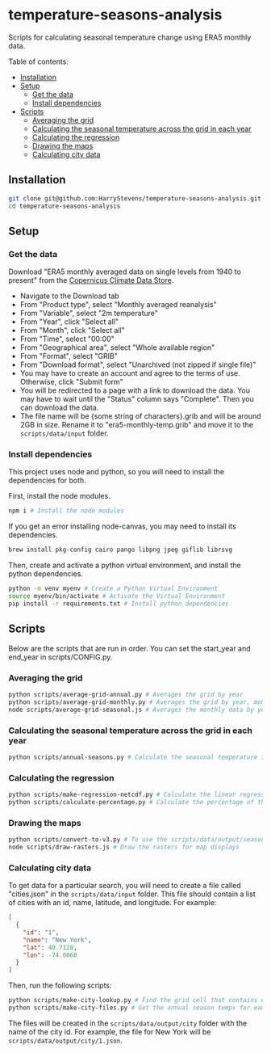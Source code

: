 # temperature-seasons-analysis

Scripts for calculating seasonal temperature change using ERA5 monthly data.

Table of contents:

- [Installation](#installation)
- [Setup](#setup)
  - [Get the data](#get-the-data)
  - [Install dependencies](#install-dependencies)
- [Scripts](#scripts)
  - [Averaging the grid](#averaging-the-grid)
  - [Calculating the seasonal temperature across the grid in each year](#calculating-the-seasonal-temperature-across-the-grid-in-each-year)
  - [Calculating the regression](#calculating-the-regression)
  - [Drawing the maps](#drawing-the-maps)
  - [Calculating city data](#calculating-city-data)

## Installation

```bash
git clone git@github.com:HarryStevens/temperature-seasons-analysis.git
cd temperature-seasons-analysis
```

## Setup

### Get the data

Download "ERA5 monthly averaged data on single levels from 1940 to present" from the [Copernicus Climate Data Store](https://cds-beta.climate.copernicus.eu/datasets/reanalysis-era5-single-levels-monthly-means?tab=download). 
- Navigate to the Download tab
- From "Product type", select "Monthly averaged reanalysis"
- From "Variable", select "2m temperature"
- From "Year", click "Select all"
- From "Month", click "Select all"
- From "Time", select "00:00"
- From "Geographical area", select "Whole available region"
- From "Format", select "GRIB"
- From "Download format", select "Unarchived (not zipped if single file)"
- You may have to create an account and agree to the terms of use. Otherwise, click "Submit form"
- You will be redirected to a page with a link to download the data. You may have to wait until the "Status" column says "Complete". Then you can download the data.
- The file name will be {some string of characters}.grib and will be around 2GB in size. Rename it to "era5-monthly-temp.grib" and move it to the `scripts/data/input` folder.

### Install dependencies

This project uses node and python, so you will need to install the dependencies for both.

First, install the node modules.

```bash
npm i # Install the node modules
```

If you get an error installing node-canvas, you may need to install its dependencies.

```bash 
brew install pkg-config cairo pango libpng jpeg giflib librsvg 
```

Then, create and activate a python virtual environment, and install the python dependencies.

``` bash
python -m venv myenv # Create a Python Virtual Environment
source myenv/bin/activate # Activate the Virtual Environment
pip install -r requirements.txt # Install python dependencies
```

## Scripts

Below are the scripts that are run in order. You can set the start_year and end_year in scripts/CONFIG.py.

### Averaging the grid

```bash
python scripts/average-grid-annual.py # Averages the grid by year
python scripts/average-grid-monthly.py # Averages the grid by year, month & hemisphere
node scripts/average-grid-seasonal.js # Averages the monthly data by year and season
```

### Calculating the seasonal temperature across the grid in each year

```bash
python scripts/annual-seasons.py # Calculate the seasonal temperature in each year
```

### Calculating the regression

```bash
python scripts/make-regression-netcdf.py # Calculate the linear regression of year vs. temperature in each season (takes ~12 minutes)
python scripts/calculate-percentage.py # Calculate the percentage of the grid that fulfills certain criteria
```

### Drawing the maps

```bash
python scripts/convert-to-v3.py # To use the scripts/data/output/seasonal_slopes.nc file with netcdfjs, you will need to convert it from V4 to V3
node scripts/draw-rasters.js # Draw the rasters for map displays
```

### Calculating city data

To get data for a particular search, you will need to create a file called "cities.json" in the `scripts/data/input` folder. This file should contain a list of cities with an id, name, latitude, and longitude. For example:

```json
[
  {
    "id": "1",
    "name": "New York",
    "lat": 40.7128,
    "lon": -74.0060
  }
]
```

Then, run the following scripts:

```bash
python scripts/make-city-lookup.py # Find the grid cell that contains each city's coordinates
python scripts/make-city-files.py # Get the annual season temps for each city
```

The files will be created in the `scripts/data/output/city` folder with the name of the city id. For example, the file for New York will be `scripts/data/output/city/1.json`.